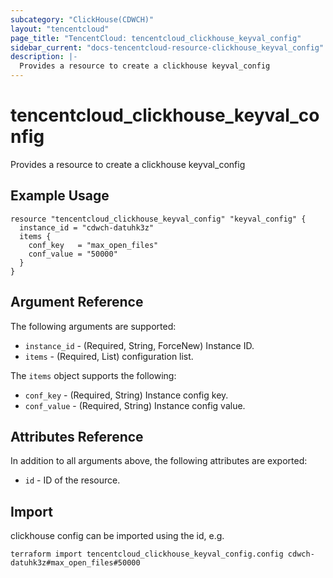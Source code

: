 ```yaml
---
subcategory: "ClickHouse(CDWCH)"
layout: "tencentcloud"
page_title: "TencentCloud: tencentcloud_clickhouse_keyval_config"
sidebar_current: "docs-tencentcloud-resource-clickhouse_keyval_config"
description: |-
  Provides a resource to create a clickhouse keyval_config
---
```


# tencentcloud_clickhouse_keyval_config

Provides a resource to create a clickhouse keyval_config

## Example Usage

```hcl
resource "tencentcloud_clickhouse_keyval_config" "keyval_config" {
  instance_id = "cdwch-datuhk3z"
  items {
    conf_key   = "max_open_files"
    conf_value = "50000"
  }
}
```

## Argument Reference

The following arguments are supported:

* `instance_id` - (Required, String, ForceNew) Instance ID.
* `items` - (Required, List) configuration list.

The `items` object supports the following:

* `conf_key` - (Required, String) Instance config key.
* `conf_value` - (Required, String) Instance config value.

## Attributes Reference

In addition to all arguments above, the following attributes are exported:

* `id` - ID of the resource.




## Import

clickhouse config can be imported using the id, e.g.

```
terraform import tencentcloud_clickhouse_keyval_config.config cdwch-datuhk3z#max_open_files#50000
```

